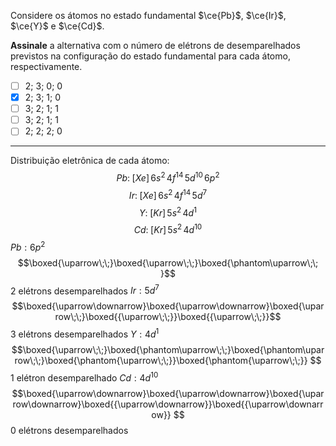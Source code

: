 Considere os átomos no estado fundamental $\ce{Pb}$, $\ce{Ir}$, $\ce{Y}$ e $\ce{Cd}$.

**Assinale** a alternativa com o número de elétrons de desemparelhados previstos na configuração do estado fundamental para cada átomo, respectivamente.

- [ ] $2$; $3$; $0$; $0$
- [x] $2$; $3$; $1$; $0$
- [ ] $3$; $2$; $1$; $1$
- [ ] $3$; $2$; $1$; $1$
- [ ] $2$; $2$; $2$; $0$

---

Distribuição eletrônica de cada átomo:
$$Pb:\;[Xe]\,6s^{2}\,4f^{14}\,5d^{10}\,6p^{2}$$
$$Ir:\;[Xe]\,6s^2\,4f^{14}\,5d^{7}$$
$$Y:\;[Kr]\,5s^{2}\,4d^{1}$$
$$Cd:\;[Kr]\,5s^{2}\,4d^{10}$$
$Pb: 6p^{2}$ 
$$\boxed{\uparrow\;\;}\boxed{\uparrow\;\;}\boxed{\phantom\uparrow\;\; }$$
2 elétrons desemparelhados
$Ir: 5d^{7}$ 
$$\boxed{\uparrow\downarrow}\boxed{\uparrow\downarrow}\boxed{\uparrow\;\;}\boxed{{\uparrow\;\;}}\boxed{{\uparrow\;\;}}$$
3 elétrons desemparelhados
$Y:4d^{1}$
$$\boxed{\uparrow\;\;}\boxed{\phantom\uparrow\;\;}\boxed{\phantom\uparrow\;\;}\boxed{\phantom{\uparrow\;\;}}\boxed{\phantom{\uparrow\;\;}}  $$
1 elétron desemparelhado
$Cd:4d^{10}$
$$\boxed{\uparrow\downarrow}\boxed{\uparrow\downarrow}\boxed{\uparrow\downarrow}\boxed{{\uparrow\downarrow}}\boxed{{\uparrow\downarrow}}  $$
0 elétrons desemparelhados
